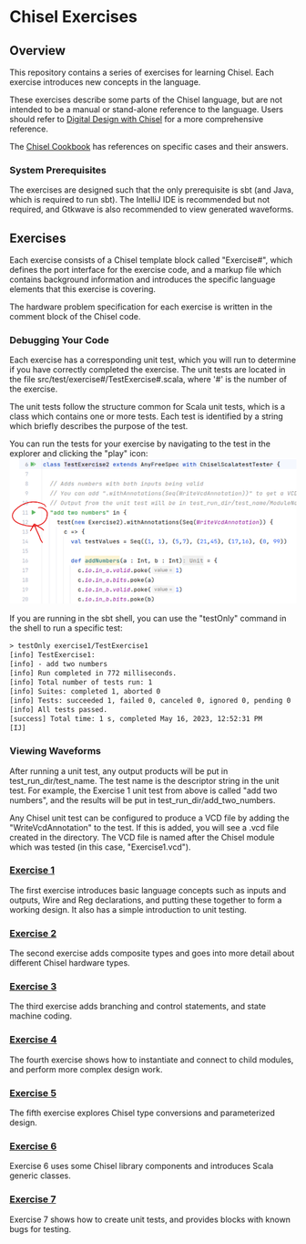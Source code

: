 Chisel Exercises
================

## Overview

This repository contains a series of exercises for learning Chisel.  Each exercise introduces new concepts in
the language.

These exercises describe some parts of the Chisel language, but are not intended to be a manual or stand-alone
reference to the language.  Users should refer to [Digital Design with Chisel](https://www.imm.dtu.dk/~masca/chisel-book.pdf)
for a more comprehensive reference.

The [Chisel Cookbook](https://www.chisel-lang.org/chisel3/docs/cookbooks/cookbook.html) has references on specific 
cases and their answers.

### System Prerequisites

The exercises are designed such that the only prerequisite is sbt (and Java, which is required to run sbt).
The IntelliJ IDE is recommended but not required, and Gtkwave is also recommended to view generated waveforms.

## Exercises

Each exercise consists of a Chisel template block called "Exercise#", which defines the port interface for the 
exercise code, and a markup file which contains background information and introduces the specific language elements
that this exercise is covering.

The hardware problem specification for each exercise is written in the comment block of the Chisel code.

### Debugging Your Code

Each exercise has a corresponding unit test, which you will run to determine if you have correctly completed the
exercise.  The unit tests are located in the file src/test/exercise#/TestExercise#.scala, where '#' is the number
of the exercise.

The unit tests follow the structure common for Scala unit tests, which is a class which contains one or more tests.
Each test is identified by a string which briefly describes the purpose of the test.

You can run the tests for your exercise by navigating to the test in the explorer and clicking the
"play" icon: 
![Play Icon](images/run_test_in_ide.png "Play Icon")

If you are running in the sbt shell, you can use the "testOnly" command in the shell to run a specific test:

```
> testOnly exercise1/TestExercise1
[info] TestExercise1:
[info] - add two numbers
[info] Run completed in 772 milliseconds.
[info] Total number of tests run: 1
[info] Suites: completed 1, aborted 0
[info] Tests: succeeded 1, failed 0, canceled 0, ignored 0, pending 0
[info] All tests passed.
[success] Total time: 1 s, completed May 16, 2023, 12:52:31 PM
[IJ]
```

### Viewing Waveforms

After running a unit test, any output products will be put in test_run_dir/test_name. 
The test name is the descriptor string in the unit test.  For example, the Exercise 1
unit test from above is called "add two numbers", and the results will be put in
test_run_dir/add_two_numbers.

Any Chisel unit test can be configured to produce a VCD file by adding the "WriteVcdAnnotation"
to the test.  If this is added, you will see a .vcd file created in the directory.  The
VCD file is named after the Chisel module which was tested (in this case, "Exercise1.vcd").

### [Exercise 1](src/main/scala/exercise1/Exercise1.md)

The first exercise introduces basic language concepts such as inputs and outputs, Wire and Reg declarations,
and putting these together to form a working design.  It also has a simple introduction to unit testing.

### [Exercise 2](src/main/scala/exercise2/Exercise2.md)

The second exercise adds composite types and goes into more detail about different Chisel hardware types.

### [Exercise 3](src/main/scala/exercise3/Exercise3.md)

The third exercise adds branching and control statements, and state machine coding.

### [Exercise 4](src/main/scala/exercise4/Exercise4.md)

The fourth exercise shows how to instantiate and connect to child modules, and perform more complex design
work.

### [Exercise 5](src/main/scala/exercise5/Exercise5.md)

The fifth exercise explores Chisel type conversions and parameterized design.

### [Exercise 6](src/main/scala/exercise6/Exercise6.md)

Exercise 6 uses some Chisel library components and introduces Scala generic classes.

### [Exercise 7](src/main/scala/exercise7/Exercise7.md)

Exercise 7 shows how to create unit tests, and provides blocks with known bugs for testing.

